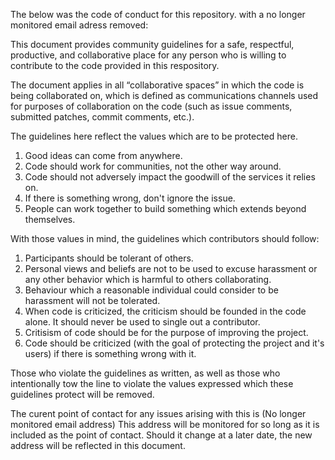 The below was the code of conduct for this repository. with a no longer monitored email adress removed:


This document provides community guidelines for a safe, respectful, productive, and collaborative place for any person who is willing to contribute to the code provided in this respository.

The document applies in all “collaborative spaces” in which the code is being collaborated on, which is defined as communications channels used for purposes of collaboration on the code (such as issue comments, submitted patches, commit comments, etc.).

The guidelines here reflect the values which are to be protected here.

1. Good ideas can come from anywhere.
2. Code should work for communities, not the other way around.
3. Code should not adversely impact the goodwill of the services it relies on.
4. If there is something wrong, don't ignore the issue.
5. People can work together to build something which extends beyond themselves.

With those values in mind, the guidelines which contributors should follow:

1. Participants should be tolerant of others.
2. Personal views and beliefs are not to be used to excuse harassment or any other behavior which is harmful to others collaborating.
3. Behaviour which a reasonable individual could consider to be harassment will not be tolerated.
4. When code is criticized, the criticism should be founded in the code alone. It should never be used to single out a contributor.
5. Critisism of code should be for the purpose of improving the project.
6. Code should be criticized (with the goal of protecting the project and it's users) if there is something wrong with it.

Those who violate the guidelines as written, as well as those who intentionally tow the line to violate the values expressed which these guidelines protect will be removed.

The curent point of contact for any issues arising with this is (No longer monitored email address)
This address will be monitored for so long as it is included as the point of contact.
Should it change at a later date, the new address will be reflected in this document.
